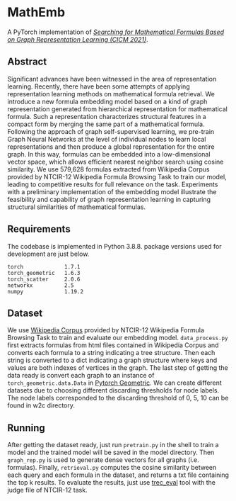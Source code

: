 # MathEmb
A PyTorch implementation of *[Searching for Mathematical Formulas Based on Graph Representation Learning (CICM 2021)](https://github.com/Franknewchen/MathEmb/blob/main/paper.pdf)*.

## Abstract
Significant advances have been witnessed in the area of representation learning. Recently, there have been some attempts of applying representation learning methods on mathematical formula retrieval. We introduce a new formula embedding model based on a kind of graph representation generated from hierarchical representation for mathematical formula. Such a representation characterizes structural features in a compact form by merging the same part of a mathematical formula. Following the approach of graph self-supervised learning, we pre-train Graph Neural Networks at the level of individual nodes to learn local representations and then produce a global representation for the entire graph. In this way, formulas can be embedded into a low-dimensional vector space, which allows efficient nearest neighbor search using cosine similarity. We use 579,628 formulas extracted from Wikipedia Corpus provided by NTCIR-12 Wikipedia Formula Browsing Task to train our model, leading to competitive results for full relevance on the task. Experiments with a preliminary implementation of the embedding model illustrate the feasibility and capability of graph representation learning in capturing structural similarities of mathematical formulas.

## Requirements
The codebase is implemented in Python 3.8.8. package versions used for development are just below.
```
torch             1.7.1
torch_geometric   1.6.3
torch_scatter     2.0.6
networkx          2.5
numpy             1.19.2
```

## Dataset
We use [Wikipedia Corpus](http://ntcir-math.nii.ac.jp/data/) provided by NTCIR-12 Wikipedia Formula Browsing Task to train and evaluate our embedding model. `data_process.py` first extracts formulas from html files contained in Wikipedia Corpus and converts each formula to a string indicating a tree structure. Then each string is converted to a dict indicating a graph structure where keys and values are both indexes of vertices in the graph. The last step of getting the data ready is convert each graph to an instance of `torch_geometric.data.Data` in [Pytorch Geometric](https://pytorch-geometric.readthedocs.io/en/latest/index.html#). We can create different datasets due to choosing different discarding thresholds for node labels. The node labels corresponded to the discarding threshold of 0, 5, 10 can be found in w2c directory.

## Running
After getting the dataset ready, just run `pretrain.py` in the shell to train a model and the trained model will be saved in the model directory. Then `graph_rep.py` is used to generate dense vectors for all graphs (i.e. formulas). Finally, `retrieval.py` computes the cosine similarity between each query and each formula in the dataset, and returns a txt file containing the top k results. To evaluate the results, just use [trec_eval](https://github.com/usnistgov/trec_eval) tool with the judge file of NTCIR-12 task.
